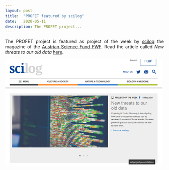 ```yaml
---
layout: post
title:  "PROFET featured by scilog"
date:   2020-05-11
description: The PROFET project...
---
```


<p class="blockquote" align="justify">The PROFET project is featured as project of the week by <a href="https://scilog.fwf.ac.at" target="_blank">scilog</a> the magazine of the <a href="https://www.fwf.ac.at/" target="_blank">Austrian Science Fund FWF</a>. Read the article called <i>New threats to our old data</i> <a href="https://scilog.fwf.ac.at/en/environment-and-technology/11567/new-threats-old-data" target="blank">here</a>.</p>

<p align="justify"><a href="https://scilog.fwf.ac.at/en/environment-and-technology/11567/new-threats-old-data">
	<img class="fit-picture" class="center" src="/assets/img/scilog_profet_may_2020.png" alt="New threats to our old data" width="499" height="339"></a>
</p>